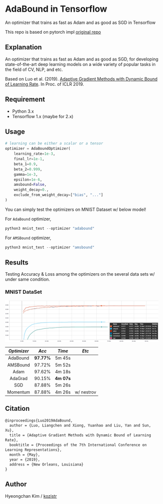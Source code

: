 # AdaBound in Tensorflow
An optimizer that trains as fast as Adam and as good as SGD in Tensorflow

This repo is based on pytorch impl [original repo](https://github.com/Luolc/AdaBound)

## Explanation
An optimizer that trains as fast as Adam and as good as SGD, 
for developing state-of-the-art deep learning models on a wide variety of popular tasks in the field of CV, NLP, and etc.

Based on Luo et al. (2019). [Adaptive Gradient Methods with Dynamic Bound of Learning Rate](https://openreview.net/forum?id=Bkg3g2R9FX). In Proc. of ICLR 2019.

## Requirement
* Python 3.x
* Tensorflow 1.x (maybe for 2.x)

## Usage

```python
# learning can be either a scalar or a tensor 
optimizer = AdaBoundOptimizer(
    learning_rate=1e-3,
    final_lr=1e-1,
    beta_1=0.9,
    beta_2=0.999,
    gamma=1e-3,
    epsilon=1e-6,
    amsbound=False,
    weight_decay=0.,
    exclude_from_weight_decay=["bias", "..."]
)
```

You can simply test the optimizers on MNIST Dataset w/ below model!

For `AdaBound` optimizer,
```python
python3 mnist_test --optimizer "adabound"
```

For `AMSBound` optimizer,
```python
python3 mnist_test --optimizer "amsbound"
```

## Results

Testing Accuracy & Loss among the optimizers on the several data sets w/ under same condition.

### MNIST DataSet

![acc](./assets/mnist_acc.png)

*Optimizer* | *Acc* | *Time* | *Etc* |
:---: | :---: | :---: | :---: |
AdaBound | **97.77%** | 5m 45s |  |
AMSBound | 97.72% | 5m 52s |  |
Adam | 97.62% | 4m 18s |  |
AdaGrad | 90.15% | **4m 07s** |  |
SGD | 87.88% | 5m 26s | |
Momentum | 87.88% | 4m 26s | w/ nestrov |

## Citation

```
@inproceedings{Luo2019AdaBound,
  author = {Luo, Liangchen and Xiong, Yuanhao and Liu, Yan and Sun, Xu},
  title = {Adaptive Gradient Methods with Dynamic Bound of Learning Rate},
  booktitle = {Proceedings of the 7th International Conference on Learning Representations},
  month = {May},
  year = {2019},
  address = {New Orleans, Louisiana}
}
```

## Author

Hyeongchan Kim / [kozistr](http://kozistr.tech)
